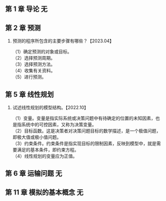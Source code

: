 ## 第 1 章 导论 无

## 第 2 章 预测

1. 预测的程序所包含的主要步骤有哪些？【2023.04】

   （1）确定预测的对象或目标。  
   （2）选择预测周期。  
   （3）选择预测方法。  
   （4）收集有关资料。  
   （5）进行预测。

## 第 5 章 线性规划

1.  试述线性规划的模型结构。【2022.10】

    （1）变量。变量是指实际系统或决策问题中有待确定的位置的未知因素，也是指系统中的可控因素，又称为决策变量。  
    （2）目标函数。这是决策者对决策问题目标的数学描述，是一个极值问题，即极大值或极小值问题。  
    （3）约束条件。约束条件是指实现目标的限制因素，反映到模型中，就是需要满足的基本条件，即约束方程。  
    （4）线性规划的变量应为正值。

## 第 6 章 运输问题 无

## 第 11 章 模拟的基本概念 无
